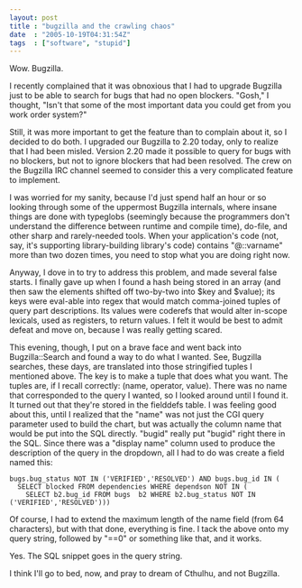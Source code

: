 ```yaml
---
layout: post
title : "bugzilla and the crawling chaos"
date  : "2005-10-19T04:31:54Z"
tags  : ["software", "stupid"]
---
```

Wow.  Bugzilla.

I recently complained that it was obnoxious that I had to upgrade Bugzilla just to be able to search for bugs that had no open blockers.  "Gosh," I thought, "Isn't that some of the most important data you could get from you work order system?"

Still, it was more important to get the feature than to complain about it, so I decided to do both.  I upgraded our Bugzilla to 2.20 today, only to realize that I had been misled.  Version 2.20 made it possible to query for bugs with no blockers, but not to ignore blockers that had been resolved.  The crew on the Bugzilla IRC channel seemed to consider this a very complicated feature to implement.

I was worried for my sanity, because I'd just spend half an hour or so looking through some of the uppermost Bugzilla internals, where insane things are done with typeglobs (seemingly because the programmers don't understand the difference between runtime and compile time), do-file, and other sharp and rarely-needed tools.  When your application's code (not, say, it's supporting library-building library's code) contains "@::varname" more than two dozen times, you need to stop what you are doing right now.

Anyway, I dove in to try to address this problem, and made several false starts.  I finally gave up when I found a hash being stored in an array (and then saw the elements shifted off two-by-two into $key and $value); its keys were eval-able into regex that would match comma-joined tuples of query part descriptions.  Its values were coderefs that would alter in-scope lexicals, used as registers, to return values.  I felt it would be best to admit defeat and move on, because I was really getting scared.

This evening, though, I put on a brave face and went back into Bugzilla::Search and found a way to do what I wanted.  See, Bugzilla searches, these days, are translated into those stringified tuples I mentioned above.  The key is to make a tuple that does what you want.  The tuples are, if I recall correctly: (name, operator, value).  There was no name that corresponded to the query I wanted, so I looked around until I found it.  It turned out that they're stored in the fielddefs table.  I was feeling good about this, until I realized that the "name" was not just the CGI query parameter used to build the chart, but was actually the column name that would be put into the SQL directly.  "bugid" really put "bugid" right there in the SQL.  Since there was a "display name" column used to produce the description of the query in the dropdown, all I had to do was create a field named this:

    bugs.bug_status NOT IN ('VERIFIED','RESOLVED') AND bugs.bug_id IN (
      SELECT blocked FROM dependencies WHERE dependson NOT IN (
        SELECT b2.bug_id FROM bugs  b2 WHERE b2.bug_status NOT IN ('VERIFIED','RESOLVED')))

Of course, I had to extend the maximum length of the name field (from 64 characters), but with that done, everything is fine.  I tack the above onto my query string, followed by "==0" or something like that, and it works.

Yes.  The SQL snippet goes in the query string.

I think I'll go to bed, now, and pray to dream of Cthulhu, and not Bugzilla.
